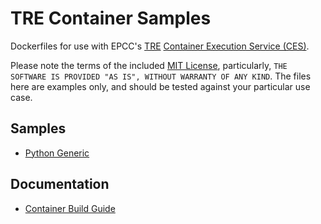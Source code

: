# TRE Container Samples

Dockerfiles for use with EPCC's [TRE](https://docs.eidf.ac.uk/safe-haven-services/overview/) [Container Execution Service (CES)](https://docs.eidf.ac.uk/safe-haven-services/tre-container-user-guide/introduction/).

Please note the terms of the included [MIT License](./LICENSE), particularly, `THE SOFTWARE IS PROVIDED "AS IS", WITHOUT WARRANTY OF ANY KIND`. The files here are examples only, and should be tested against your particular use case.

## Samples

- [Python Generic](./python-generic)

## Documentation

- [Container Build Guide](docs/container-build-guide.md)
